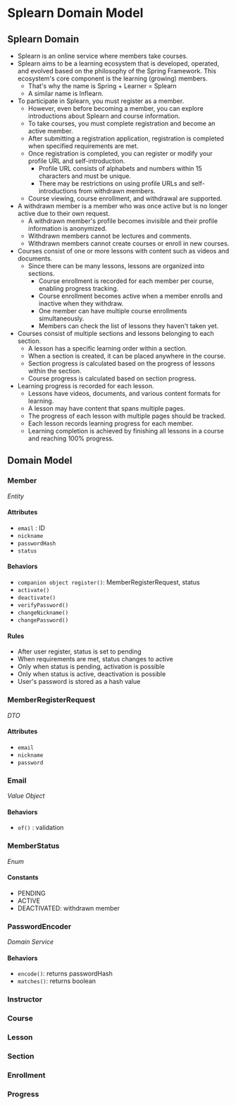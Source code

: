 # Splearn Domain Model

## Splearn Domain
* Splearn is an online service where members take courses.
* Splearn aims to be a learning ecosystem that is developed, operated, and evolved based on the philosophy of the Spring Framework.
  This ecosystem's core component is the learning (growing) members.
  * That's why the name is Spring + Learner = Splearn
  * A similar name is Inflearn.
* To participate in Splearn, you must register as a member.
  * However, even before becoming a member, you can explore introductions about Splearn and course information.
  * To take courses, you must complete registration and become an active member.
  * After submitting a registration application, registration is completed when specified requirements are met.
  * Once registration is completed, you can register or modify your profile URL and self-introduction.
    * Profile URL consists of alphabets and numbers within 15 characters and must be unique.
    * There may be restrictions on using profile URLs and self-introductions from withdrawn members.
  * Course viewing, course enrollment, and withdrawal are supported.
* A withdrawn member is a member who was once active but is no longer active due to their own request.
  * A withdrawn member's profile becomes invisible and their profile information is anonymized.
  * Withdrawn members cannot be lectures and comments.
  * Withdrawn members cannot create courses or enroll in new courses.
* Courses consist of one or more lessons with content such as videos and documents.
  * Since there can be many lessons, lessons are organized into sections.
    * Course enrollment is recorded for each member per course, enabling progress tracking.
    * Course enrollment becomes active when a member enrolls and inactive when they withdraw.
    * One member can have multiple course enrollments simultaneously.
    * Members can check the list of lessons they haven't taken yet.
* Courses consist of multiple sections and lessons belonging to each section.
  * A lesson has a specific learning order within a section.
  * When a section is created, it can be placed anywhere in the course.
  * Section progress is calculated based on the progress of lessons within the section.
  * Course progress is calculated based on section progress.
* Learning progress is recorded for each lesson.
  * Lessons have videos, documents, and various content formats for learning.
  * A lesson may have content that spans multiple pages.
  * The progress of each lesson with multiple pages should be tracked.
  * Each lesson records learning progress for each member.
  * Learning completion is achieved by finishing all lessons in a course and reaching 100% progress.

## Domain Model

### Member
_Entity_
#### Attributes
- `email` : ID
- `nickname`
- `passwordHash`
- `status`
#### Behaviors
- `companion object register()`: MemberRegisterRequest, status
- `activate()`
- `deactivate()`
- `verifyPassword()`
- `changeNickname()`
- `changePassword()`
#### Rules
- After user register, status is set to pending 
- When requirements are met, status changes to active
- Only when status is pending, activation is possible
- Only when status is active, deactivation is possible
- User's password is stored as a hash value

### MemberRegisterRequest
_DTO_
#### Attributes
- `email`
- `nickname`
- `password`

### Email
_Value Object_
#### Behaviors
- `of()` : validation

### MemberStatus
_Enum_
#### Constants
- PENDING
- ACTIVE
- DEACTIVATED: withdrawn member

### PasswordEncoder
_Domain Service_
#### Behaviors
- `encode()`: returns passwordHash
- `matches()`: returns boolean

### Instructor 

### Course

### Lesson

### Section

### Enrollment

### Progress


